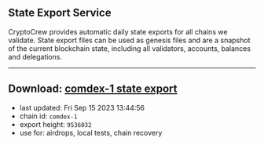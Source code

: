 ## State Export Service
CryptoCrew provides automatic daily state exports for all chains we validate. State export files can be used as genesis files and are a snapshot of the current blockchain state, including all validators, accounts, balances and delegations.

---
**Download: [comdex-1 state export](https://dl.ccvalidators.com/SERVICE/comdex/comdex-1_export_9536032.json)**
---

- last updated: Fri Sep 15 2023 13:44:56
- chain id: `comdex-1`
- export height: `9536032`
- use for: airdrops, local tests, chain recovery
